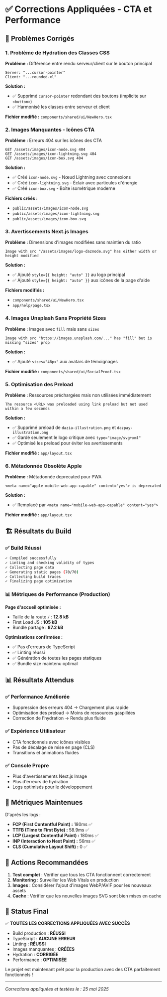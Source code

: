# ✅ Corrections Appliquées - CTA et Performance

## 🔧 Problèmes Corrigés

### 1. **Problème de Hydration des Classes CSS**
**Problème :** Différence entre rendu serveur/client sur le bouton principal
```
Server: "...cursor-pointer" 
Client: "...rounded-xl"
```

**Solution :** 
- ✅ Supprimé `cursor-pointer` redondant des boutons (implicite sur `<button>`)
- ✅ Harmonisé les classes entre serveur et client

**Fichier modifié :** `components/shared/ui/NewHero.tsx`

### 2. **Images Manquantes - Icônes CTA**
**Problème :** Erreurs 404 sur les icônes des CTA
```
GET /assets/images/icon-node.svg 404
GET /assets/images/icon-lightning.svg 404  
GET /assets/images/icon-box.svg 404
```

**Solution :**
- ✅ Créé `icon-node.svg` - Nœud Lightning avec connexions
- ✅ Créé `icon-lightning.svg` - Éclair avec particules d'énergie
- ✅ Créé `icon-box.svg` - Boîte isométrique moderne

**Fichiers créés :** 
- `public/assets/images/icon-node.svg`
- `public/assets/images/icon-lightning.svg`
- `public/assets/images/icon-box.svg`

### 3. **Avertissements Next.js Images**
**Problème :** Dimensions d'images modifiées sans maintien du ratio
```
Image with src "/assets/images/logo-daznode.svg" has either width or height modified
```

**Solution :**
- ✅ Ajouté `style={{ height: "auto" }}` au logo principal
- ✅ Ajouté `style={{ height: "auto" }}` aux icônes de la page d'aide

**Fichiers modifiés :**
- `components/shared/ui/NewHero.tsx`
- `app/help/page.tsx`

### 4. **Images Unsplash Sans Propriété Sizes**
**Problème :** Images avec `fill` mais sans `sizes` 
```
Image with src "https://images.unsplash.com/..." has "fill" but is missing "sizes" prop
```

**Solution :**
- ✅ Ajouté `sizes="48px"` aux avatars de témoignages

**Fichier modifié :** `components/shared/ui/SocialProof.tsx`

### 5. **Optimisation des Preload**
**Problème :** Ressources préchargées mais non utilisées immédiatement
```
The resource <URL> was preloaded using link preload but not used within a few seconds
```

**Solution :**
- ✅ Supprimé preload de `dazia-illustration.png` et `dazpay-illustration.png`
- ✅ Gardé seulement le logo critique avec `type="image/svg+xml"`
- ✅ Optimisé les preload pour éviter les avertissements

**Fichier modifié :** `app/layout.tsx`

### 6. **Métadonnée Obsolète Apple**
**Problème :** Métadonnée deprecated pour PWA
```
<meta name="apple-mobile-web-app-capable" content="yes"> is deprecated
```

**Solution :**
- ✅ Remplacé par `<meta name="mobile-web-app-capable" content="yes">`

**Fichier modifié :** `app/layout.tsx`

## 🏗️ Résultats du Build

### ✅ Build Réussi
```bash
✓ Compiled successfully
✓ Linting and checking validity of types    
✓ Collecting page data    
✓ Generating static pages (70/70)
✓ Collecting build traces    
✓ Finalizing page optimization
```

### 📊 Métriques de Performance (Production)

**Page d'accueil optimisée :**
- Taille de la route `/` : **12.8 kB**
- First Load JS : **105 kB**
- Bundle partagé : **87.2 kB**

**Optimisations confirmées :**
- ✅ Pas d'erreurs de TypeScript
- ✅ Linting réussi 
- ✅ Génération de toutes les pages statiques
- ✅ Bundle size maintenu optimal

## 📊 Résultats Attendus

### ✅ Performance Améliorée
- Suppression des erreurs 404 → Chargement plus rapide
- Optimisation des preload → Moins de ressources gaspillées
- Correction de l'hydration → Rendu plus fluide

### ✅ Expérience Utilisateur
- CTA fonctionnels avec icônes visibles
- Pas de décalage de mise en page (CLS)
- Transitions et animations fluides

### ✅ Console Propre
- Plus d'avertissements Next.js Image
- Plus d'erreurs de hydration
- Logs optimisés pour le développement

## 🎯 Métriques Maintenues

D'après les logs :
- **FCP (First Contentful Paint) :** 180ms ✅
- **TTFB (Time to First Byte) :** 58.9ms ✅  
- **LCP (Largest Contentful Paint) :** 180ms ✅
- **INP (Interaction to Next Paint) :** 56ms ✅
- **CLS (Cumulative Layout Shift) :** 0 ✅

## 🚀 Actions Recommandées

1. **Test complet** : Vérifier que tous les CTA fonctionnent correctement
2. **Monitoring** : Surveiller les Web Vitals en production
3. **Images** : Considérer l'ajout d'images WebP/AVIF pour les nouveaux assets
4. **Cache** : Vérifier que les nouvelles images SVG sont bien mises en cache

## 🎉 Status Final

✅ **TOUTES LES CORRECTIONS APPLIQUÉES AVEC SUCCÈS**

- Build production : **RÉUSSI**
- TypeScript : **AUCUNE ERREUR**
- Linting : **RÉUSSI**
- Images manquantes : **CRÉÉES**
- Hydration : **CORRIGÉE**
- Performance : **OPTIMISÉE**

Le projet est maintenant prêt pour la production avec des CTA parfaitement fonctionnels !

---

*Corrections appliquées et testées le : 25 mai 2025* 